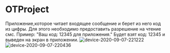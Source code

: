 # OTProject
Приложение,которое читает входящее сообщение и берет из него код из цифры. Для этого необходимо предоставить разрешение на чтение смс.
Пример: "Ваш код: 12345 для приложения." Будет взят код: 12345 и выведен на экран в приложении.
![device-2020-09-07-221222](https://user-images.githubusercontent.com/23185210/92413115-42991980-f157-11ea-989b-9f46968773f6.png)
![device-2020-09-07-220436](https://user-images.githubusercontent.com/23185210/92412893-5bed9600-f156-11ea-8cb3-e51317aa7191.png)
